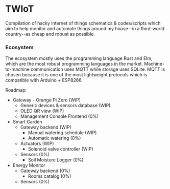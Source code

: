 # TWIoT
Compilation of hacky internet of things schematics & codes/scripts which aim to help monitor and automate things around my house--in a third-world country--as cheap and robust as possible.

### Ecosystem
The ecosystem mostly uses the programming language Rust and Elm, which are the most robust programming languages in the market. Machine-to-machine communication uses MQTT while storage uses SQLite. MQTT is chosen because it is one of the most lightweight protocols which is compatible with Arduino + ESP8266.

Roadmap:
- Gateway - Orange Pi Zero (WIP)
  - Generic devices & sensors database (WIP)
  - OLED QR view (WIP)
  - Management Console Frontend (0%)
- Smart Garden
  - Gateway backend (WIP)
    - Manual watering schedule (WIP)
    - Automatic watering (0%)
  - Actuators (WIP)
    - Solenoid valve controller (WIP)
  - Sensors (0%)
    - Soil Moisture Logger (0%)
- Energy Monitor
  - Gateway backend (0%)
    - Rooms catalog (0%)
  - Sensors (0%)
